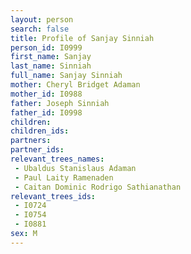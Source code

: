 ```yaml
---
layout: person
search: false
title: Profile of Sanjay Sinniah
person_id: I0999
first_name: Sanjay
last_name: Sinniah
full_name: Sanjay Sinniah
mother: Cheryl Bridget Adaman
mother_id: I0988
father: Joseph Sinniah
father_id: I0998
children:
children_ids:
partners:
partner_ids:
relevant_trees_names:
 - Ubaldus Stanislaus Adaman
 - Paul Laity Ramenaden
 - Caitan Dominic Rodrigo Sathianathan
relevant_trees_ids:
 - I0724
 - I0754
 - I0881
sex: M
---
```


